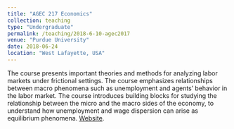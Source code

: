 ```yaml
---
title: "AGEC 217 Economics"
collection: teaching
type: "Undergraduate"
permalink: /teaching/2018-6-10-agec2017
venue: "Purdue University"
date: 2018-06-24
location: "West Lafayette, USA"
---
```


The course presents important theories and methods for analyzing labor markets under frictional settings. The course emphasizes relationships between macro phenomena such as unemployment and agents’ behavior in the labor market. The course introduces building blocks for studying the relationship between the micro and the macro sides of the economy, to understand how unemployment and wage dispersion can arise as equilibrium phenomena. [Website](https://jggarita.github.io/Macro_Labor_UCR/).
